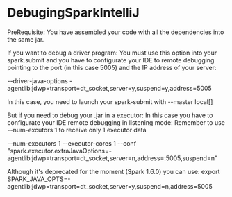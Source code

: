# DebugingSparkIntelliJ

PreRequisite: 
You have assembled your code with all the dependencies into the same jar.

If you want to debug a driver program: 
You must use this option into your spark.submit and you have to configurate your IDE to remote debugging pointing to the port (in this case 5005) and the IP address of your server:

--driver-java-options -agentlib:jdwp=transport=dt_socket,server=y,suspend=y,address=5005

In this case, you need to launch your spark-submit with --master local[<DesiredNumberOfCores>] 

But if you need to debug your .jar in a executor: 
In this case you have to configurate your IDE remote debugging in listening mode:
Remember to use --num-excutors 1 to receive only 1 executor data

--num-executors 1 --executor-cores 1 --conf "spark.executor.extraJavaOptions=-agentlib:jdwp=transport=dt_socket,server=n,address=<YourLocalComputerAddress>:5005,suspend=n"

Although it's deprecated for the moment (Spark 1.6.0) you can use:
export SPARK_JAVA_OPTS=-agentlib:jdwp=transport=dt_socket,server=y,suspend=n,address=5005
